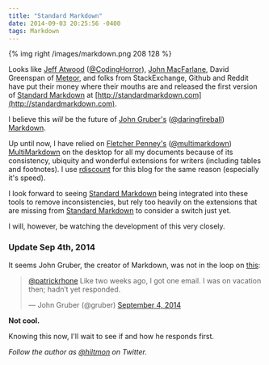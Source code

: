 ```yaml
---
title: "Standard Markdown"
date: 2014-09-03 20:25:56 -0400
tags: Markdown
---
```


{% img right /images/markdown.png 208 128 %}

Looks like [Jeff Atwood](http://blog.codinghorror.com/standard-flavored-markdown/) ([@CodingHorror](http://twitter.com/codinghorror)), [John MacFarlane](http://johnmacfarlane.net), David Greenspan of [Meteor](https://www.meteor.com), and folks from StackExchange, Github and Reddit have put their money where their mouths are and released the first version of [Standard Markdown](http://standardmarkdown.com) at [http://standardmarkdown.com](http://standardmarkdown.com). 

I believe this *will* be the future of [John Gruber's](http://daringfireball.net) ([@daringfireball](https://twitter.com/daringfireball)) [Markdown](http://daringfireball.net/projects/markdown/).

Up until now, I have relied  on [Fletcher Penney's](http://fletcherpenney.net) ([@multimarkdown](https://twitter.com/multimarkdown)) [MultiMarkdown](http://fletcherpenney.net/multimarkdown/) on the desktop for all my documents because of its consistency, ubiquity and wonderful extensions for writers (including tables and footnotes). I use [rdiscount](http://dafoster.net/projects/rdiscount/) for this blog for the same reason (especially it's speed).

I look forward to seeing [Standard Markdown](http://standardmarkdown.com) being integrated into these tools to remove inconsistencies, but rely too heavily on the extensions that are missing from [Standard Markdown](http://standardmarkdown.com) to consider a switch just yet.

I will, however, be watching the development of this very closely.

### Update Sep 4th, 2014

It seems John Gruber, the creator of Markdown, was not in the loop on [this]([https://twitter.com/gruber/status/507382610902126592]): 

<blockquote class="twitter-tweet" lang="en"><p><a href="https://twitter.com/patrickrhone">@patrickrhone</a> Like two weeks ago, I got one email. I was on vacation then; hadn’t yet responded.</p>&mdash; John Gruber (@gruber) <a href="https://twitter.com/gruber/status/507382610902126592">September 4, 2014</a></blockquote> <script async src="//platform.twitter.com/widgets.js" charset="utf-8"></script>

**Not cool.**

Knowing this now, I'll wait to see if and how he responds first.

*Follow the author as [@hiltmon](https://twitter.com/hiltmon) on Twitter.*
